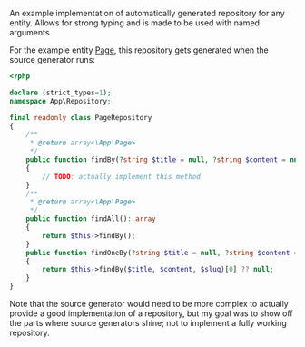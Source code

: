 An example implementation of automatically generated repository for any entity. Allows for strong typing and is made to
be used with named arguments.

For the example entity [Page](Page.php), this repository gets generated when the source generator runs:

```php
<?php

declare (strict_types=1);
namespace App\Repository;

final readonly class PageRepository
{
    /**
     * @return array<\App\Page>
     */
    public function findBy(?string $title = null, ?string $content = null, ?string $slug = null): array
    {
        // TODO: actually implement this method
    }
    /**
     * @return array<\App\Page>
     */
    public function findAll(): array
    {
        return $this->findBy();
    }
    public function findOneBy(?string $title = null, ?string $content = null, ?string $slug = null): ?\App\Page
    {
        return $this->findBy($title, $content, $slug)[0] ?? null;
    }
}
```

Note that the source generator would need to be more complex to actually provide a good implementation of a repository,
but my goal was to show off the parts where source generators shine; not to implement a fully working repository.
